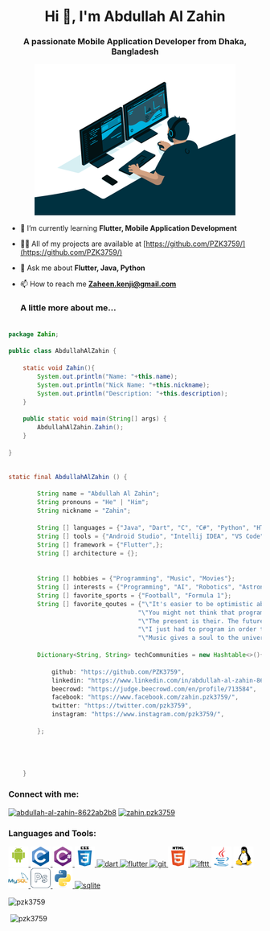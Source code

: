 <h1 align="center">Hi 👋, I'm Abdullah Al Zahin</h1>
<h3 align="center">A passionate Mobile Application Developer from Dhaka, Bangladesh</h3>

<div align="center">
  <img height="300" src="https://github.com/PZK3759/pzk3759/blob/main/coder.gif"/>
</div>

- 🌱 I’m currently learning **Flutter, Mobile Application Development**

- 👨‍💻 All of my projects are available at [https://github.com/PZK3759/](https://github.com/PZK3759/)

- 💬 Ask me about **Flutter, Java, Python**

- 📫 How to reach me **Zaheen.kenji@gmail.com**

  ### A little more about me...

```java

package Zahin;

public class AbdullahAlZahin {

    static void Zahin(){
        System.out.println("Name: "+this.name);
        System.out.println("Nick Name: "+this.nickname);
        System.out.println("Description: "+this.description);
    }

    public static void main(String[] args) {
        AbdullahAlZahin.Zahin();
    }

}

```
```java

static final AbdullahAlZahin () {

        String name = "Abdullah Al Zahin";
        String pronouns = "He" | "Him";
        String nickname = "Zahin";

        String [] languages = {"Java", "Dart", "C", "C#", "Python", "HTML", "CSS"};
        String [] tools = {"Android Studio", "Intellij IDEA", "VS Code", "Atom", "Git", "Github"};
        String [] framework = {"Flutter",};
        String [] architecture = {};


        String [] hobbies = {"Programming", "Music", "Movies"};
        String [] interests = {"Programming", "AI", "Robotics", "Astronomy", "Data Hoarding"};
        String [] favorite_sports = {"Football", "Formula 1"};
        String [] favorite_qoutes = {"\"It's easier to be optimistic about your future when you're sort of naive about what lies ahead.\"- Mark Rober",
                                    "\"You might not think that programmers are artists, but programming is an extremely creative profession. It's logic-based creativity.\" - John Romero",
                                    "\"The present is their. The future, for which I really worked, is mine.\" - Nikola Tesla",
                                    "\"I just had to program in order to be a happy man, Adding a couple of lines to my program gave me real high. It must be the way poets feel\" - Don Knuth",
                                    "\"Music gives a soul to the universe, wings to the mind, flight to the imagination and life to everything.\" Plato"};

        Dictionary<String, String> techCommunities = new Hashtable<>(){

            github: "https://github.com/PZK3759",
            linkedin: "https://www.linkedin.com/in/abdullah-al-zahin-8622ab2b8/",
            beecrowd: "https://judge.beecrowd.com/en/profile/713584",
            facebook: "https://www.facebook.com/zahin.pzk3759/",
            twitter: "https://twitter.com/pzk3759",
            instagram: "https://www.instagram.com/pzk3759/",

        };




    }

```

<h3 align="left">Connect with me:</h3>
<p align="left">
<a href="https://linkedin.com/in/abdullah-al-zahin-8622ab2b8" target="blank"><img align="center" src="https://raw.githubusercontent.com/rahuldkjain/github-profile-readme-generator/master/src/images/icons/Social/linked-in-alt.svg" alt="abdullah-al-zahin-8622ab2b8" height="30" width="40" /></a>
<a href="https://fb.com/zahin.pzk3759" target="blank"><img align="center" src="https://raw.githubusercontent.com/rahuldkjain/github-profile-readme-generator/master/src/images/icons/Social/facebook.svg" alt="zahin.pzk3759" height="30" width="40" /></a>
</p>

<h3 align="left">Languages and Tools:</h3>
<p align="left"> <a href="https://developer.android.com" target="_blank" rel="noreferrer"> <img src="https://raw.githubusercontent.com/devicons/devicon/master/icons/android/android-original-wordmark.svg" alt="android" width="40" height="40"/> </a> <a href="https://www.cprogramming.com/" target="_blank" rel="noreferrer"> <img src="https://raw.githubusercontent.com/devicons/devicon/master/icons/c/c-original.svg" alt="c" width="40" height="40"/> </a> <a href="https://www.w3schools.com/cs/" target="_blank" rel="noreferrer"> <img src="https://raw.githubusercontent.com/devicons/devicon/master/icons/csharp/csharp-original.svg" alt="csharp" width="40" height="40"/> </a> <a href="https://www.w3schools.com/css/" target="_blank" rel="noreferrer"> <img src="https://raw.githubusercontent.com/devicons/devicon/master/icons/css3/css3-original-wordmark.svg" alt="css3" width="40" height="40"/> </a> <a href="https://dart.dev" target="_blank" rel="noreferrer"> <img src="https://www.vectorlogo.zone/logos/dartlang/dartlang-icon.svg" alt="dart" width="40" height="40"/> </a> <a href="https://flutter.dev" target="_blank" rel="noreferrer"> <img src="https://www.vectorlogo.zone/logos/flutterio/flutterio-icon.svg" alt="flutter" width="40" height="40"/> </a> <a href="https://git-scm.com/" target="_blank" rel="noreferrer"> <img src="https://www.vectorlogo.zone/logos/git-scm/git-scm-icon.svg" alt="git" width="40" height="40"/> </a> <a href="https://www.w3.org/html/" target="_blank" rel="noreferrer"> <img src="https://raw.githubusercontent.com/devicons/devicon/master/icons/html5/html5-original-wordmark.svg" alt="html5" width="40" height="40"/> </a> <a href="https://ifttt.com/" target="_blank" rel="noreferrer"> <img src="https://www.vectorlogo.zone/logos/ifttt/ifttt-ar21.svg" alt="ifttt" width="40" height="40"/> </a> <a href="https://www.java.com" target="_blank" rel="noreferrer"> <img src="https://raw.githubusercontent.com/devicons/devicon/master/icons/java/java-original.svg" alt="java" width="40" height="40"/> </a> <a href="https://www.linux.org/" target="_blank" rel="noreferrer"> <img src="https://raw.githubusercontent.com/devicons/devicon/master/icons/linux/linux-original.svg" alt="linux" width="40" height="40"/> </a> <a href="https://www.mysql.com/" target="_blank" rel="noreferrer"> <img src="https://raw.githubusercontent.com/devicons/devicon/master/icons/mysql/mysql-original-wordmark.svg" alt="mysql" width="40" height="40"/> </a> <a href="https://www.photoshop.com/en" target="_blank" rel="noreferrer"> <img src="https://raw.githubusercontent.com/devicons/devicon/master/icons/photoshop/photoshop-line.svg" alt="photoshop" width="40" height="40"/> </a> <a href="https://www.python.org" target="_blank" rel="noreferrer"> <img src="https://raw.githubusercontent.com/devicons/devicon/master/icons/python/python-original.svg" alt="python" width="40" height="40"/> </a> <a href="https://www.sqlite.org/" target="_blank" rel="noreferrer"> <img src="https://www.vectorlogo.zone/logos/sqlite/sqlite-icon.svg" alt="sqlite" width="40" height="40"/> </a> </p>

<p><img align="center" src="https://github-readme-stats.vercel.app/api/top-langs?username=pzk3759&show_icons=true&locale=en&layout=compact" alt="pzk3759" /></p>

<p>&nbsp;<img align="center" src="https://github-readme-stats.vercel.app/api?username=pzk3759&show_icons=true&locale=en" alt="pzk3759" /></p>
